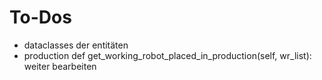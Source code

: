 # To-Dos
- dataclasses der entitäten
- production def get_working_robot_placed_in_production(self, wr_list): weiter bearbeiten